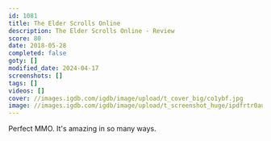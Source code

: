 ```yaml
---
id: 1081
title: The Elder Scrolls Online
description: The Elder Scrolls Online - Review
score: 80
date: 2018-05-28
completed: false
goty: []
modified_date: 2024-04-17
screenshots: []
tags: []
videos: []
cover: //images.igdb.com/igdb/image/upload/t_cover_big/co1ybf.jpg
image: //images.igdb.com/igdb/image/upload/t_screenshot_huge/ipdfrtr0aufxyvbve13t.jpg
---
```

Perfect MMO. It's amazing in so many ways.